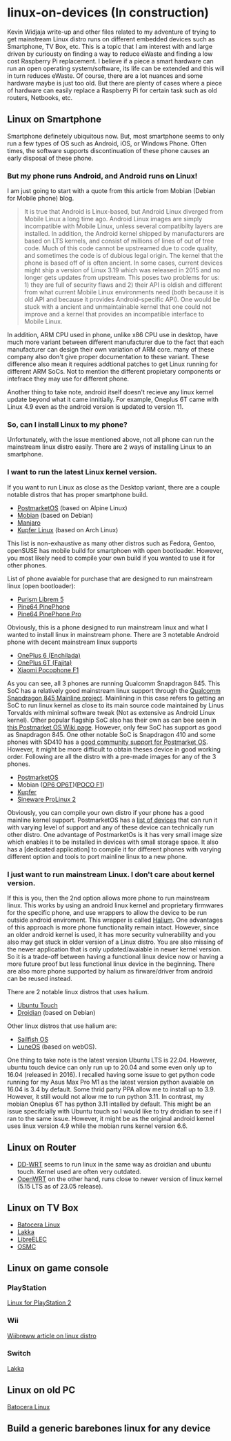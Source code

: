 # linux-on-devices (In construction)
Kevin Widjaja write-up and other files related to my adventure of trying to get mainstream Linux distro runs on different embedded devices such as Smartphone, TV Box, etc. This is a topic that I am interest with and large driven by curiousty on finding a way to reduce eWaste and finding a low cost Raspberry Pi replacement. I believe if a piece a smart hardware can run an open operating system/software, its life can be extended and this will in turn reduces eWaste. Of course, there are a lot nuances and some hardware maybe is just too old. But there are plenty of cases where a piece of hardware can easily replace a Raspberry Pi for certain task such as old routers, Netbooks, etc.

## Linux on Smartphone
Smartphone definetely ubiquitous now. But, most smartphone seems to only run a few types of OS such as Android, iOS, or Windows Phone. Often times, the software supports discontinuation of these phone causes an early disposal of these phone.

### But my phone runs Android, and Android runs on Linux!
I am just going to start with a quote from this article from Mobian (Debian for Mobile phone) blog.
>  It is true that Android is Linux-based, but Android Linux diverged from Mobile Linux a long time ago. Android Linux images are simply incompatible with Mobile Linux, unless several compatibilty layers are installed. In addition, the Android kernel shipped by manufacturers are based on LTS kernels, and consist of millions of lines of out of tree code. Much of this code cannot be upstreamed due to code quality, and sometimes the code is of dubious legal origin. The kernel that the phone is based off of is often ancient. In some cases, current devices might ship a version of Linux 3.19 which was released in 2015 and no longer gets updates from upstream. This poses two problems for us: 1) they are full of security flaws and 2) their API is oldish and different from what current Mobile Linux environments need (both because it is old API and because it provides Android-specific API). One would be stuck with a ancient and unmaintainable kernel that one could not improve and a kernel that provides an incompatible interface to Mobile Linux.

In addition, ARM CPU used in phone, unlike x86 CPU use in desktop, have much more variant between different manufacturer due to the fact that each manufacturer can design their own variation of ARM core. many of these company also don't give proper documentation to these variant. These difference also mean it requires addtional patches to get Linux running for different ARM SoCs. Not to mention the different propietary components or intefrace they may use for different phone.

Another thing to take note, android itself doesn't recieve any linux kernel update beyond what it came innitially. For example, Oneplus 6T came with Linux 4.9 even as the android version is updated to version 11.

### So, can I install Linux to my phone?

Unfortunately, with the issue mentioned above, not all phone can run the mainstream linux distro easily. There are 2 ways of installing Linux to an smartphone.

### I want to run the latest Linux kernel version.
If you want to run Linux as close as the Desktop variant, there are a couple notable distros that has proper smartphone build.
* [PostmarketOS](https://postmarketos.org/) (based on Alpine Linux)
* [Mobian](https://www.mobian.org/) (based on Debian)
* [Manjaro](https://manjaro.org/)
* [Kupfer Linux](https://kupfer.gitlab.io/) (based on Arch Linux)

This list is non-exhaustive as many other distros such as  Fedora, Gentoo, openSUSE has mobile build for smartphoen with open bootloader. However, you most likely need to compile your own build if you wanted to use it for other phones.

List of phone avaiable for purchase that are designed to run mainstream linux (open bootloader):
* [Purism Librem 5](https://puri.sm/products/librem-5/)
* [Pine64 PinePhone](https://www.pine64.org/pinephone/)
* [Pine64 PinePhone Pro](https://www.pine64.org/pinephonepro/)

Obviously, this is a phone designed to run mainstream linux and what I wanted to install linux in mainstream phone. There are 3 notetable Android phone with decent mainstream linux supports
* [OnePlus 6 (Enchilada)](https://www.gsmarena.com/oneplus_6-9109.php)
* [OnePlus 6T (Fajita)](https://www.gsmarena.com/oneplus_6t-9350.php)
* [Xiaomi Pocophone F1](https://www.gsmarena.com/xiaomi_pocophone_f1-9293.php)

As you can see, all 3 phones are running Qualcomm Snapdragon 845. This SoC has a relatively good mainstream linux support through the [Qualcomm Snapdragon 845 Mainline project](https://gitlab.com/sdm845-mainline/linux). Mainlining in this case refers to getting an SoC to run linux kernel as close to its main source code maintained by Linus Torvalds with minimal software tweak (Not as extensive as Android Linux kernel). Other popular flagship SoC also has their own as can bee seen in [this Postmarket OS Wiki page](https://wiki.postmarketos.org/wiki/Mainlining). However, only few SoC has support as good as Snapdragon 845. One other notable SoC is Snapdragon 410 and some phones with SD410 has a [good community support for Postmarket OS](https://wiki.postmarketos.org/wiki/Qualcomm_Snapdragon_410/412_(MSM8916)). However, it might be more difficult to obtain theses device in good working order.
Following are all the distro with a pre-made images for any of the 3 phones.
* [PostmarketOS](https://postmarketos.org/download/)
* Mobian ([OP6 OP6T](https://wiki.debian.org/InstallingDebianOn/OnePlus/OnePlus6))([POCO F1](https://wiki.debian.org/InstallingDebianOn/Xiaomi/PocophoneF1))
* [Kupfer](https://kupfer.gitlab.io/devices/index.html)
* [Sineware ProLinux 2](https://sineware.ca/prolinux/)

Obviously, you can compile your own distro if your phone has a good mainline kernel support. PostmarketOS has a [list of devices](https://wiki.postmarketos.org/wiki/Devices) that can run it with varying level of support and any of these device can technically run other distro. One advantage of PostmarketOs is it has very small image size which enables it to be installed in devices with small storage space. It also has a [dedicated application] to compile it for different phones with varying different option and tools to port mainline linux to a new phone.

### I just want to run mainstream Linux. I don't care about kernel version.

If this is you, then the 2nd option allows more phone to run mainstream linux. This works by using an android linux kernel and proprietary firmwares for the specific phone, and use wrappers to allow the device to be run outside android enviroment. This wrapper is called [Halium](https://en.wikipedia.org/wiki/Halium). One advantages of this approach is more phone functionality remain intact. However, since an older android kernel is used, it has more security vulnerability and you also may get stuck in older version of a Linux distro. You are also missing of the newer application that is only updated/avaiable in newer kernel version. So it is a trade-off between having a functional linux device now or having a more future proof but less functional linux device in the beginning. There are also more phone supported by halium as firware/driver from android can be reused instead.

There are 2 notable linux distros that uses halium.
* [Ubuntu Touch](https://ubuntu-touch.io/)
* [Droidian](https://droidian.org/) (based on Debian)

Other linux distros that use halium are:
* [Sailfish OS](https://sailfishos.org/)
* [LuneOS](https://webos-ports.org/wiki/Main_Page) (based on webOS).

One thing to take note is the latest version Ubuntu LTS is 22.04. However, ubuntu touch device can only run up to 20.04 and some even only up to 16.04 (released in 2016). I recalled having some issue to get python code running for my Asus Max Pro M1 as the latest version python avaiable on 16.04 is 3.4 by default. Some thrid party PPA allow me to install up to 3.9. However, it still would not allow me to run python 3.11. In contrast, my mobian Oneplus 6T has python 3.11 intalled by default. This might be an issue specifcially with Ubuntu touch so I would like to try droidian to see if I ran to the same issue. However, it might be as the original android kernel uses linux version 4.9 while the mobian runs kernel version 6.6.

## Linux on Router
* [DD-WRT](https://dd-wrt.com/) seems to run linux in the same way as droidian and ubuntu touch. Kernel used are often very outdated.
* [OpenWRT](https://openwrt.org/) on the other hand, runs close to newer version of linux kernel (5.15 LTS as of 23.05 release).

## Linux on TV Box
* [Batocera Linux](https://batocera.org/)
* [Lakka](https://www.lakka.tv/)
* [LibreELEC](https://libreelec.tv/)
* [OSMC](https://kodi.wiki/view/OSMC)

## Linux on game console
### PlayStation
[Linux for PlayStation 2](https://en.wikipedia.org/wiki/Linux_for_PlayStation_2)

### Wii
[Wiibreww article on linux distro](http://www.wiibrew.org/wiki/Wii-Linux/Distros)

### Switch
[Lakka](https://www.lakka.tv/)

## Linux on old PC
[Batocera Linux](https://batocera.org/)

## Build a generic barebones linux for any device
